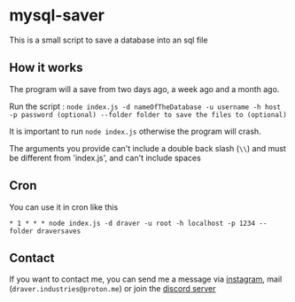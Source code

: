 # mysql-saver

This is a small script to save a database into an sql file

## How it works

The program will a save from two days ago, a week ago and a month ago.

Run the script : `node index.js -d nameOfTheDatabase -u username -h host -p password (optional) --folder folder to save the files to (optional)`

It is important to run `node index.js` otherwise the program will crash.

The arguments you provide can't include a double back slash (`\\`) and must be different from 'index.js', and can't include spaces

## Cron

You can use it in cron like this

`* 1 * * * node index.js -d draver -u root -h localhost -p 1234 --folder draversaves`

## Contact

If you want to contact me, you can send me a message via [instagram](https://instagram.com/draverindustries), mail (`draver.industries@proton.me`) or join the [discord server](https://discord.gg/fHyN5w84g6)
